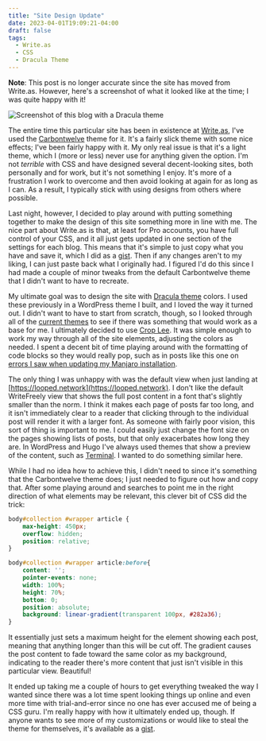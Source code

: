 ```yaml
---
title: "Site Design Update"
date: 2023-04-01T19:09:21-04:00
draft: false
tags:
  - Write.as
  - CSS
  - Dracula Theme
---
```


**Note**: This post is no longer accurate since the site has moved from Write.as. However, here's a screenshot of what it looked like at the time; I was quite happy with it!

![Screenshot of this blog with a Dracula theme](/2023/writeas_blog_dracula.png)

The entire time this particular site has been in existence at [Write.as](https://write.as/), I've used the [Carbontwelve](https://write.as/themes/carbontwelve) theme for it. It's a fairly slick theme with some nice effects; I've been fairly happy with it. My only real issue is that it's a light theme, which I (more or less) never use for anything given the option. I'm not _terrible_ with CSS and have designed several decent-looking sites, both personally and for work, but it's not something I enjoy. It's more of a frustration I work to overcome and then avoid looking at again for as long as I can. As a result, I typically stick with using designs from others where possible.

Last night, however, I decided to play around with putting something together to make the design of this site something more in line with me. The nice part about Write.as is that, at least for Pro accounts, you have full control of your CSS, and it all just gets updated in one section of the settings for each blog. This means that it's simple to just copy what you have and save it, which I did as a [gist](https://gist.github.com/jfabry-noc/c7a69d69e2bb9d7031a3a48dc04441aa). Then if any changes aren't to my liking, I can just paste back what I originally had. I figured I'd do this since I had made a couple of minor tweaks from the default Carbontwelve theme that I didn't want to have to recreate.

My ultimate goal was to design the site with [Dracula theme](https://github.com/dracula/dracula-theme) colors. I used these previously in a WordPress theme I built, and I loved the way it turned out. I didn't want to have to start from scratch, though, so I looked through all of the [current themes](https://write.as/themes/) to see if there was something that would work as a base for me. I ultimately decided to use [Crop Lee](https://write.as/themes/crop-lee). It was simple enough to work my way through all of the site elements, adjusting the colors as needed. I spent a decent bit of time playing around with the formatting of code blocks so they would really pop, such as in posts like this one on [errors I saw when updating my Manjaro installation](https://looped.network/fixing-manjaro-linux-invalid-or-corrupt-package-error).

The only thing I was unhappy with was the default view when just landing at [https://looped.network](https://looped.network). I don't like the default WriteFreely view that shows the full post content in a font that's slightly smaller than the norm. I think it makes each page of posts far too long, and it isn't immediately clear to a reader that clicking through to the individual post will render it with a larger font. As someone with fairly poor vision, this sort of thing is important to me. I could easily just change the font size on the pages showing lists of posts, but that only exacerbates how long they are. In WordPress and Hugo I've always used themes that show a preview of the content, such as [Terminal](https://hugo-terminal.vercel.app/). I wanted to do something similar here.

While I had no idea how to achieve this, I didn't need to since it's something that the Carbontwelve theme does; I just needed to figure out how and copy that. After some playing around and searches to point me in the right direction of what elements may be relevant, this clever bit of CSS did the trick:

```css
body#collection #wrapper article {
    max-height: 450px;
    overflow: hidden;
    position: relative;
}

body#collection #wrapper article:before{
    content: '';
    pointer-events: none;
    width: 100%;
    height: 70%;
    bottom: 0;
    position: absolute;
    background: linear-gradient(transparent 100px, #282a36);
}
```

It essentially just sets a maximum height for the element showing each post, meaning that anything longer than this will be cut off. The gradient causes the post content to fade toward the same color as my background, indicating to the reader there's more content that just isn't visible in this particular view. Beautiful!

It ended up taking me a couple of hours to get everything tweaked the way I wanted since there was a lot time spent looking things up online and even more time with trial-and-error since no one has ever accused me of being a CSS guru. I'm really happy with how it ultimately ended up, though. If anyone wants to see more of my customizations or would like to steal the theme for themselves, it's available as a [gist](https://gist.github.com/jfabry-noc/607001f198fb5cf5a2f6551dc3b55ee5).
